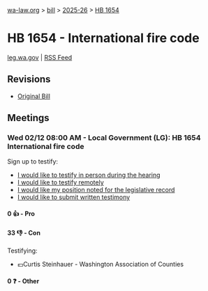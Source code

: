 [wa-law.org](/) > [bill](/bill/) > [2025-26](/bill/2025-26/) > [HB 1654](/bill/2025-26/hb/1654/)

# HB 1654 - International fire code
[leg.wa.gov](https://app.leg.wa.gov/billsummary?BillNumber=1654&Year=2025&Initiative=false) | [RSS Feed](./rss.xml)

## Revisions
* [Original Bill](1/)

## Meetings
### Wed 02/12 08:00 AM - Local Government (LG): HB 1654 International fire code
Sign up to testify:
* [I would like to testify in person during the hearing](https://app.leg.wa.gov/csi/Testifier/Add?chamber=House&mId=32727&aId=163557&caId=25643&tId=1)
* [I would like to testify remotely](https://app.leg.wa.gov/csi/Testifier/Add?chamber=House&mId=32727&aId=163557&caId=25643&tId=2)
* [I would like my position noted for the legislative record](https://app.leg.wa.gov/csi/Testifier/Add?chamber=House&mId=32727&aId=163557&caId=25643&tId=3)
* [I would like to submit written testimony](https://app.leg.wa.gov/csi/Testifier/Add?chamber=House&mId=32727&aId=163557&caId=25643&tId=4)

#### 0 👍 - Pro

#### 33 👎 - Con
Testifying:
* 💵Curtis Steinhauer - Washington Association of Counties

#### 0 ❓ - Other
